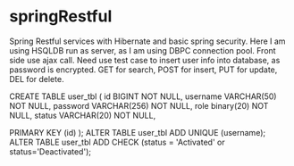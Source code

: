 # springRestful
Spring Restful services with Hibernate and basic spring security. 
Here I am using HSQLDB run as server, as I am using DBPC connection pool.
Front side use ajax call.
Need use test case to insert user info into database, as password is encrypted.
GET for search, POST for insert, PUT for update, DEL for delete.

CREATE TABLE user_tbl (
   id BIGINT NOT NULL,
   username VARCHAR(50) NOT NULL,
   password VARCHAR(256) NOT NULL,
   role binary(20) NOT NULL,
   status VARCHAR(20) NOT NULL,
  
   PRIMARY KEY (id)
);
ALTER TABLE user_tbl ADD UNIQUE (username);
ALTER TABLE user_tbl ADD CHECK (status = 'Activated' or status='Deactivated');
